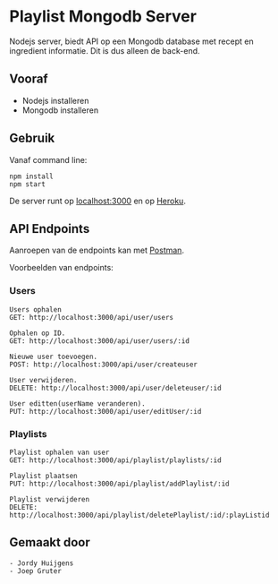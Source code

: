 # Playlist Mongodb Server
Nodejs server, biedt API op een Mongodb database met recept en ingredient informatie.
Dit is dus alleen de back-end.

## Vooraf
- Nodejs installeren
- Mongodb installeren

## Gebruik
Vanaf command line:
```
npm install
npm start
```
De server runt op [localhost:3000](http://localhost:3000) en op [Heroku](https://node-mongodb-server.herokuapp.com/api/v1/users).

## API Endpoints
Aanroepen van de endpoints kan met [Postman](https://www.getpostman.com/docs/introduction).

Voorbeelden van endpoints:

### Users
```
Users ophalen
GET: http://localhost:3000/api/user/users

Ophalen op ID.
GET: http://localhost:3000/api/user/users/:id

Nieuwe user toevoegen.
POST: http://localhost:3000/api/user/createuser

User verwijderen.
DELETE: http://localhost:3000/api/user/deleteuser/:id

User editten(userName veranderen).
PUT: http://localhost:3000/api/user/editUser/:id

```
### Playlists
```
Playlist ophalen van user
GET: http://localhost:3000/api/playlist/playlists/:id

Playlist plaatsen
PUT: http://localhost:3000/api/playlist/addPlaylist/:id

Playlist verwijderen
DELETE: http://localhost:3000/api/playlist/deletePlaylist/:id/:playListid
```
## Gemaakt door
```
- Jordy Huijgens
- Joep Gruter
